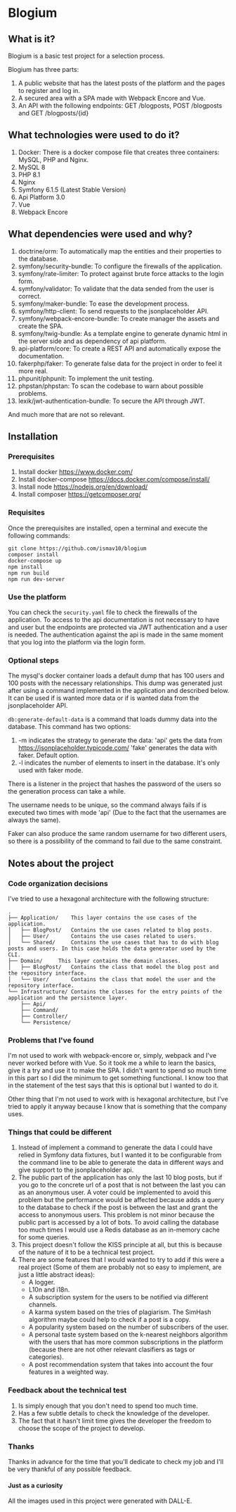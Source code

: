 # Blogium

## What is it?

Blogium is a basic test project for a selection process.

Blogium has three parts:

1. A public website that has the latest posts of the platform and the pages to register and log in.
2. A secured area with a SPA made with Webpack Encore and Vue.
3. An API with the following endpoints: GET /blogposts, POST /blogposts and GET /blogposts/{id}

## What technologies were used to do it?

1. Docker: There is a docker compose file that creates three containers: MySQL, PHP and Nginx.
2. MySQL 8
3. PHP 8.1
4. Nginx
5. Symfony 6.1.5 (Latest Stable Version)
6. Api Platform 3.0
6. Vue
7. Webpack Encore

## What dependencies were used and why?

1. doctrine/orm: To automatically map the entities and their properties to the database.
2. symfony/security-bundle: To configure the firewalls of the application.
3. symfony/rate-limiter: To protect against brute force attacks to the login form.
4. symfony/validator: To validate that the data sended from the user is correct.
5. symfony/maker-bundle: To ease the development process.
6. symfony/http-client: To send requests to the jsonplaceholder API.
7. symfony/webpack-encore-bundle: To create manager the assets and create the SPA.
8. symfony/twig-bundle: As a template engine to generate dynamic html in the server side and as dependency of api platform.
9. api-platform/core: To create a REST API and automatically expose the documentation.
10. fakerphp/faker: To generate false data for the project in order to feel it more real.
11. phpunit/phpunit: To implement the unit testing.
12. phpstan/phpstan: To scan the codebase to warn about possible problems.
13. lexik/jwt-authentication-bundle: To secure the API through JWT.

And much more that are not so relevant.

## Installation

### Prerequisites

1. Install docker https://www.docker.com/
2. Install docker-compose https://docs.docker.com/compose/install/
3. Install node https://nodejs.org/en/download/
4. Install composer https://getcomposer.org/

### Requisites

Once the prerequisites are installed, open a terminal and execute the following commands:

```
git clone https://github.com/ismav10/blogium
composer install
docker-compose up
npm install
npm run build
npm run dev-server
```

### Use the platform

You can check the `security.yaml` file to check the firewalls of the application.
To access to the api documentation is not necessary to have and user but the endpoints are protected via JWT authentication and a user is needed.
The authentication against the api is made in the same moment that you log into the platform via the login form. 

### Optional steps

The mysql's docker container loads a default dump that has 100 users and 100 posts with the necessary relationships.
This dump was generated just after using a command implemented in the application and described below.
It can be used if is wanted more data or if is wanted data from the jsonplaceholder API.

`db:generate-default-data` is a command that loads dummy data into the database.
This command has two options: 

1. -m indicates the strategy to generate the data:
    'api' gets the data from https://jsonplaceholder.typicode.com/
    'fake' generates the data with faker. Default option.
2. -l indicates the number of elements to insert in the database. It's only used with faker mode.

There is a listener in the project that hashes the password of the users so the generation process can take a while.

The username needs to be unique, so the command always fails if is executed two times with mode 'api' (Due to the fact that the usernames are always the same).

Faker can also produce the same random username for two different users, so there is a possibility of the command to fail due to the same constraint.

## Notes about the project

### Code organization decisions

I've tried to use a hexagonal architecture with the following structure:

```
.
├── Application/    This layer contains the use cases of the application.
│   ├── BlogPost/   Contains the use cases related to blog posts.
│   ├── User/       Contains the use cases related to users.
│   └── Shared/     Contains the use cases that has to do with blog posts and users. In this case holds the data generator used by the CLI.
├── Domain/	    This layer contains the domain classes.
│   ├── BlogPost/   Contains the class that model the blog post and the repository interface.
│   └── User/       Contains the class that model the user and the repository interface.
└── Infrastructure/ Contains the classes for the entry points of the application and the persistence layer.
    ├── Api/
    ├── Command/
    ├── Controller/
    └── Persistence/
```
    
### Problems that I've found

I'm not used to work with webpack-encore or, simply, webpack and I've never worked before with Vue. 
So it took me a while to learn the basics, give it a try and use it to make the SPA.
I didn't want to spend so much time in this part so I did the minimum to get something functional.
I know too that in the statement of the test says that this is optional but I wanted to do it.

Other thing that I'm not used to work with is hexagonal architecture, but I've tried to apply it anyway because
I know that is something that the company uses.

### Things that could be different

1. Instead of implement a command to generate the data I could have relied in Symfony data fixtures, but I wanted it to be configurable from the command line to be able to generate the data in different ways and give support to the jsonplaceholder api.
2. The public part of the application has only the last 10 blog posts, but if you go to the concrete url of a post that is not between the last you can as an anonymous user. 
A voter could be implemented to avoid this problem but the performance would be affected because adds a query to the database to check if the post is between the last and grant the access to anonymous users.
This problem is not minor because the public part is accessed by a lot of bots. 
To avoid calling the database too much times I would use a Redis database as an in-memory cache for some queries.
3. This project doesn't follow the KISS principle at all, but this is because of the nature of it to be a technical test project.
4. There are some features that I would wanted to try to add if this were a real project (Some of them are probably not so easy to implement, are just a little abstract ideas):
    - A logger.
    - L10n and i18n.
    - A subscription system for the users to be notified via different channels.
    - A karma system based on the tries of plagiarism. The SimHash algorithm maybe could help to check if a post is a copy.
    - A popularity system based on the number of subscribers of the user.
    - A personal taste system based on the k-nearest neighbors algorithm with the users that has more common subscriptions in the platform (because there are not other relevant clasifiers as tags or categories).
    - A post recommendation system that takes into account the four features in a weighted way.

### Feedback about the technical test

1. Is simply enough that you don't need to spend too much time.
2. Has a few subtle details to check the knowledge of the developer.
3. The fact that it hasn't limit time gives the developer the freedom to choose the scope of the project to develop.

### Thanks

Thanks in advance for the time that you'll dedicate to check my job and I'll be very thankful of any possible feedback.

#### Just as a curiosity

All the images used in this project were generated with DALL-E.